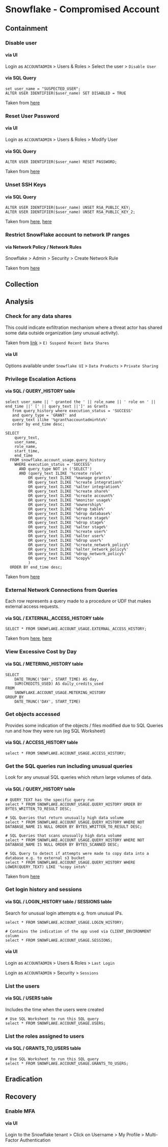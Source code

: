 # Snowflake - Compromised Account

## Containment

### Disable user 

#### via UI

Login as `ACCOUNTADMIN` > Users & Roles > Select the user > `Disable User`

#### via SQL Query

```
set user_name = "SUSPECTED_USER";
ALTER USER IDENTIFIER($user_name) SET DISABLED = TRUE
```

Taken from [here](https://community.snowflake.com/s/article/Communication-ID-0108977-Additional-Information)

### Reset User Password

#### via UI

Login as `ACCOUNTADMIN` > Users & Roles > Modify User

#### via SQL Query

```
ALTER USER IDENTIFIER($user_name) RESET PASSWORD;
```

Taken from [here](https://community.snowflake.com/s/article/Communication-ID-0108977-Additional-Information)

### Unset SSH Keys

#### via SQL Query

```
ALTER USER IDENTIFIER($user_name) UNSET RSA_PUBLIC_KEY;
ALTER USER IDENTIFIER($user_name) UNSET RSA_PUBLIC_KEY_2;
```

Taken from [here](https://community.snowflake.com/s/article/Communication-ID-0108977-Additional-Information), [here](https://docs.snowflake.com/en/user-guide/key-pair-auth)

### Restrict SnowFlake account to network IP ranges

#### via Network Policy / Network Rules

Snowflake > Admin > Security > Create Network Rule

Taken from [here](https://docs.snowflake.com/en/user-guide/network-policies#about-network-policies)

## Collection

## Analysis

### Check for any data shares

This could indicate exfiltration mechanism where a threat actor has shared some data outside organization (any unusual activity).

Taken from [link](https://www.obsidiansecurity.com/blog/a-practical-guide-to-handling-unauthorized-access-to-snowflake/) > `E) Suspend Recent Data Shares` 

#### via UI

Options available under `Snowflake UI` > `Data Products` > `Private Sharing`

### Privilege Escalation Actions

#### via SQL  / QUERY_HISTORY table

```
select user_name || ' granted the ' || role_name || ' role on ' || end_time ||' [' || query_text ||']' as Grants
   from query_history where execution_status = 'SUCCESS'
   and query_type = 'GRANT' and
   query_text ilike '%grant%accountadmin%to%'
   order by end_time desc;
```

```
SELECT
    query_text,
    user_name,
    role_name,
    start_time,
    end_time
  FROM snowflake.account_usage.query_history
    WHERE execution_status = 'SUCCESS'
      AND query_type NOT in ('SELECT')
      AND (query_text ILIKE '%create role%'
          OR query_text ILIKE '%manage grants%'
          OR query_text ILIKE '%create integration%'
          OR query_text ILIKE '%alter integration%'
          OR query_text ILIKE '%create share%'
          OR query_text ILIKE '%create account%'
          OR query_text ILIKE '%monitor usage%'
          OR query_text ILIKE '%ownership%'
          OR query_text ILIKE '%drop table%'
          OR query_text ILIKE '%drop database%'
          OR query_text ILIKE '%create stage%'
          OR query_text ILIKE '%drop stage%'
          OR query_text ILIKE '%alter stage%'
          OR query_text ILIKE '%create user%'
          OR query_text ILIKE '%alter user%'
          OR query_text ILIKE '%drop user%'
          OR query_text ILIKE '%create_network_policy%'
          OR query_text ILIKE '%alter_network_policy%'
          OR query_text ILIKE '%drop_network_policy%'
          OR query_text ILIKE '%copy%'
          )
  ORDER BY end_time desc;
```

Taken from [here](https://community.snowflake.com/s/article/Communication-ID-0108977-Additional-Information)

### External Network Connections from Queries

Each row represents a query made to a procedure or UDF that makes external access requests.

#### via SQL / EXTERNAL_ACCESS_HISTORY table

```
SELECT * FROM SNOWFLAKE.ACCOUNT_USAGE.EXTERNAL_ACCESS_HISTORY;
```

Taken from [here](https://community.snowflake.com/s/article/Communication-ID-0108977-Additional-Information), [here](https://docs.snowflake.com/en/release-notes/2024/8_00#account-usage-new-external-access-history-view)

### View Excessive Cost by Day

#### via SQL / METERING_HISTORY table

```
SELECT 
    DATE_TRUNC('DAY', START_TIME) AS day,
    SUM(CREDITS_USED) AS daily_credits_used
FROM 
    SNOWFLAKE.ACCOUNT_USAGE.METERING_HISTORY
GROUP BY 
    DATE_TRUNC('DAY', START_TIME)
```

### Get objects accessed

Provides some indication of the objects / files modified due to SQL Queries run and how they were run (eg SQL Worksheet)

#### via SQL / ACCESS_HISTORY table
```
select * FROM SNOWFLAKE.ACCOUNT_USAGE.ACCESS_HISTORY;
```

### Get the SQL queries run including unusual queries

Look for any unusual SQL queries which return large volumes of data.

#### via SQL / QUERY_HISTORY table

```
# QUERY_TEXT has the specific query run
select * FROM SNOWFLAKE.ACCOUNT_USAGE.QUERY_HISTORY ORDER BY BYTES_WRITTEN_TO_RESULT DESC;

# SQL Queries that return unusually high data volume
select * FROM SNOWFLAKE.ACCOUNT_USAGE.QUERY_HISTORY WHERE NOT DATABASE_NAME IS NULL ORDER BY BYTES_WRITTEN_TO_RESULT DESC;

# SQL Queries that scans unusually high data volume
select * FROM SNOWFLAKE.ACCOUNT_USAGE.QUERY_HISTORY WHERE NOT DATABASE_NAME IS NULL ORDER BY BYTES_SCANNED DESC;

# SQL Query to detect if attempts were made to copy data into a database e.g. to external s3 bucket
select * FROM SNOWFLAKE.ACCOUNT_USAGE.QUERY_HISTORY WHERE LOWER(QUERY_TEXT) LIKE '%copy into%'
```

Taken from [here](https://www.mitiga.io/blog/tactical-guide-to-threat-hunting-in-snowflake-environments)

### Get login history and sessions

#### via SQL / LOGIN_HISTORY table / SESSIONS table

Search for unusual login attempts e.g. from unusual IPs. 

```
select * FROM SNOWFLAKE.ACCOUNT_USAGE.LOGIN_HISTORY;

# Contains the indication of the app used via CLIENT_ENVIRONMENT column
select * FROM SNOWFLAKE.ACCOUNT_USAGE.SESSIONS;
```

#### via UI

Login as `ACCOUNTADMIN` > Users & Roles > `Last Login`

Login as `ACCOUNTADMIN` > Security > `Sessions`

### List the users

#### via SQL / USERS table

Includes the time when the users were created

```
# Use SQL Worksheet to run this SQL query
select * FROM SNOWFLAKE.ACCOUNT_USAGE.USERS;
```

### List the roles assigned to users

#### via SQL / GRANTS_TO_USERS table

```
# Use SQL Worksheet to run this SQL query
select * FROM SNOWFLAKE.ACCOUNT_USAGE.GRANTS_TO_USERS;
```

## Eradication

## Recovery

### Enable MFA

#### via UI

Login to the Snowflake tenant > Click on Username > My Profile > Multi-Factor Authentication

